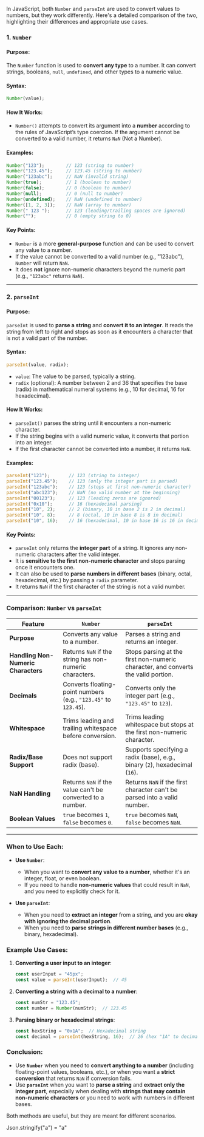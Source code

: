 In JavaScript, both `Number` and `parseInt` are used to convert values to numbers, but they work differently. Here's a detailed comparison of the two, highlighting their differences and appropriate use cases.

### 1. **`Number`**

#### Purpose:
The `Number` function is used to **convert any type** to a number. It can convert strings, booleans, `null`, `undefined`, and other types to a numeric value.

#### Syntax:
```javascript
Number(value);
```

#### How It Works:
- `Number()` attempts to convert its argument into a **number** according to the rules of JavaScript’s type coercion. If the argument cannot be converted to a valid number, it returns `NaN` (Not a Number).

#### Examples:

```javascript
Number("123");        // 123 (string to number)
Number("123.45");     // 123.45 (string to number)
Number("123abc");     // NaN (invalid string)
Number(true);         // 1 (boolean to number)
Number(false);        // 0 (boolean to number)
Number(null);         // 0 (null to number)
Number(undefined);    // NaN (undefined to number)
Number([1, 2, 3]);    // NaN (array to number)
Number(" 123 ");      // 123 (leading/trailing spaces are ignored)
Number("");           // 0 (empty string to 0)
```

#### Key Points:
- `Number` is a more **general-purpose** function and can be used to convert any value to a number.
- If the value cannot be converted to a valid number (e.g., "123abc"), `Number` will return `NaN`.
- It does **not** ignore non-numeric characters beyond the numeric part (e.g., `"123abc"` returns `NaN`).

---

### 2. **`parseInt`**

#### Purpose:
`parseInt` is used to **parse a string** and **convert it to an integer**. It reads the string from left to right and stops as soon as it encounters a character that is not a valid part of the number.

#### Syntax:
```javascript
parseInt(value, radix);
```

- `value`: The value to be parsed, typically a string.
- `radix` (optional): A number between 2 and 36 that specifies the base (radix) in mathematical numeral systems (e.g., 10 for decimal, 16 for hexadecimal).

#### How It Works:
- `parseInt()` parses the string until it encounters a non-numeric character.
- If the string begins with a valid numeric value, it converts that portion into an integer.
- If the first character cannot be converted into a number, it returns `NaN`.

#### Examples:

```javascript
parseInt("123");       // 123 (string to integer)
parseInt("123.45");    // 123 (only the integer part is parsed)
parseInt("123abc");    // 123 (stops at first non-numeric character)
parseInt("abc123");    // NaN (no valid number at the beginning)
parseInt("00123");     // 123 (leading zeros are ignored)
parseInt("0x10");      // 16 (hexadecimal parsing)
parseInt("10", 2);     // 2 (binary, 10 in base 2 is 2 in decimal)
parseInt("10", 8);     // 8 (octal, 10 in base 8 is 8 in decimal)
parseInt("10", 16);    // 16 (hexadecimal, 10 in base 16 is 16 in decimal)
```

#### Key Points:
- `parseInt` only returns the **integer part** of a string. It ignores any non-numeric characters after the valid integer.
- It is **sensitive to the first non-numeric character** and stops parsing once it encounters one.
- It can also be used to **parse numbers in different bases** (binary, octal, hexadecimal, etc.) by passing a `radix` parameter.
- It returns `NaN` if the first character of the string is not a valid number.

---

### Comparison: `Number` vs `parseInt`

| Feature                   | **`Number`**                               | **`parseInt`**                               |
|---------------------------|--------------------------------------------|---------------------------------------------|
| **Purpose**                | Converts any value to a number.            | Parses a string and returns an integer.    |
| **Handling Non-Numeric Characters** | Returns `NaN` if the string has non-numeric characters. | Stops parsing at the first non-numeric character, and converts the valid portion. |
| **Decimals**               | Converts floating-point numbers (e.g., `"123.45"` to `123.45`). | Converts only the integer part (e.g., `"123.45"` to `123`). |
| **Whitespace**             | Trims leading and trailing whitespace before conversion. | Trims leading whitespace but stops at the first non-numeric character. |
| **Radix/Base Support**     | Does not support radix (base).             | Supports specifying a radix (base), e.g., binary (`2`), hexadecimal (`16`). |
| **NaN Handling**           | Returns `NaN` if the value can't be converted to a number. | Returns `NaN` if the first character can't be parsed into a valid number. |
| **Boolean Values**         | `true` becomes `1`, `false` becomes `0`.    | `true` becomes `NaN`, `false` becomes `NaN`. |

---

### When to Use Each:

- **Use `Number`**:
  - When you want to **convert any value to a number**, whether it's an integer, float, or even boolean.
  - If you need to handle **non-numeric values** that could result in `NaN`, and you need to explicitly check for it.

- **Use `parseInt`**:
  - When you need to **extract an integer** from a string, and you are **okay with ignoring the decimal portion**.
  - When you need to **parse strings in different number bases** (e.g., binary, hexadecimal).

### Example Use Cases:

1. **Converting a user input to an integer**:
   ```javascript
   const userInput = "45px";
   const value = parseInt(userInput);  // 45
   ```

2. **Converting a string with a decimal to a number**:
   ```javascript
   const numStr = "123.45";
   const number = Number(numStr);  // 123.45
   ```

3. **Parsing binary or hexadecimal strings**:
   ```javascript
   const hexString = "0x1A";  // Hexadecimal string
   const decimal = parseInt(hexString, 16);  // 26 (hex "1A" to decimal)
   ```

### Conclusion:

- Use **`Number`** when you need to **convert anything to a number** (including floating-point values, booleans, etc.), or when you want a **strict conversion** that returns `NaN` if conversion fails.
- Use **`parseInt`** when you want to **parse a string** and **extract only the integer part**, especially when dealing with **strings that may contain non-numeric characters** or you need to work with numbers in different bases.

Both methods are useful, but they are meant for different scenarios.

Json.stringify("a") = "a"